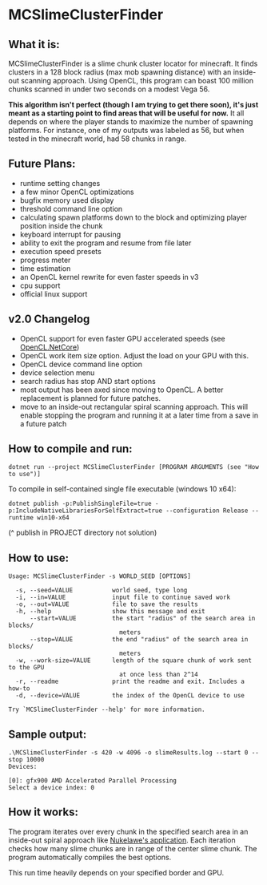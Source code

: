 # MCSlimeClusterFinder
## What it is:
MCSlimeClusterFinder is a slime chunk cluster locator for minecraft. It finds clusters in a 128 block radius (max mob spawning distance) with an inside-out scanning approach. Using OpenCL, this program can boast 100 million chunks scanned in under two seconds on a modest Vega 56.

**This algorithm isn't perfect (though I am trying to get there soon), it's just meant as a starting point to find areas that will be useful for now.** It all depends on where the player stands to maximize the number of spawning platforms. For instance, one of my outputs was labeled as 56, but when tested in the minecraft world, had 58 chunks in range.

## Future Plans:
* runtime setting changes
* a few minor OpenCL optimizations
* bugfix memory used display
* threshold command line option
* calculating spawn platforms down to the block and optimizing player position inside the chunk
* keyboard interrupt for pausing
* ability to exit the program and resume from file later
* execution speed presets
* progress meter
* time estimation
* an OpenCL kernel rewrite for even faster speeds in v3
* cpu support
* official linux support

## v2.0 Changelog
* OpenCL support for even faster GPU accelerated speeds (see [OpenCL.NetCore](https://github.com/FracturedCodes/OpenCL.NetCore))
* OpenCL work item size option. Adjust the load on your GPU with this.
* OpenCL device command line option
* device selection menu
* search radius has stop AND start options
* most output has been axed since moving to OpenCL. A better replacement is planned for future patches.
* move to an inside-out rectangular spiral scanning approach. This will enable stopping the program and running it at a later time from a save in a future patch

## How to compile and run:
`dotnet run --project MCSlimeClusterFinder [PROGRAM ARGUMENTS (see "How to use")]`

To compile in self-contained single file executable (windows 10 x64):

`dotnet publish -p:PublishSingleFile=true -p:IncludeNativeLibrariesForSelfExtract=true --configuration Release --runtime win10-x64`

(^ publish in PROJECT directory not solution)

## How to use:
```
Usage: MCSlimeClusterFinder -s WORLD_SEED [OPTIONS]

  -s, --seed=VALUE           world seed, type long
  -i, --in=VALUE             input file to continue saved work
  -o, --out=VALUE            file to save the results
  -h, --help                 show this message and exit
      --start=VALUE          the start "radius" of the search area in blocks/
                               meters
      --stop=VALUE           the end "radius" of the search area in blocks/
                               meters
  -w, --work-size=VALUE      length of the square chunk of work sent to the GPU
                               at once less than 2^14
  -r, --readme               print the readme and exit. Includes a how-to
  -d, --device=VALUE         the index of the OpenCL device to use

Try `MCSlimeClusterFinder --help' for more information.
```

## Sample output:
```
.\MCSlimeClusterFinder -s 420 -w 4096 -o slimeResults.log --start 0 --stop 10000
Devices:

[0]: gfx900 AMD Accelerated Parallel Processing
Select a device index: 0
```

## How it works:
The program iterates over every chunk in the specified search area in an inside-out spiral approach like [Nukelawe's application](https://youtu.be/0KiXqqdZXbs). Each iteration checks how many slime chunks are in range of the center slime chunk. The program automatically compiles the best options.

This run time heavily depends on your specified border and GPU.
